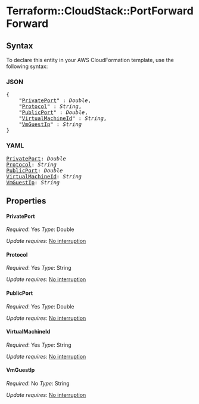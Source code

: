 # Terraform::CloudStack::PortForward Forward

## Syntax

To declare this entity in your AWS CloudFormation template, use the following syntax:

### JSON

<pre>
{
    "<a href="#privateport" title="PrivatePort">PrivatePort</a>" : <i>Double</i>,
    "<a href="#protocol" title="Protocol">Protocol</a>" : <i>String</i>,
    "<a href="#publicport" title="PublicPort">PublicPort</a>" : <i>Double</i>,
    "<a href="#virtualmachineid" title="VirtualMachineId">VirtualMachineId</a>" : <i>String</i>,
    "<a href="#vmguestip" title="VmGuestIp">VmGuestIp</a>" : <i>String</i>
}
</pre>

### YAML

<pre>
<a href="#privateport" title="PrivatePort">PrivatePort</a>: <i>Double</i>
<a href="#protocol" title="Protocol">Protocol</a>: <i>String</i>
<a href="#publicport" title="PublicPort">PublicPort</a>: <i>Double</i>
<a href="#virtualmachineid" title="VirtualMachineId">VirtualMachineId</a>: <i>String</i>
<a href="#vmguestip" title="VmGuestIp">VmGuestIp</a>: <i>String</i>
</pre>

## Properties

#### PrivatePort

_Required_: Yes
_Type_: Double

_Update requires_: [No interruption](https://docs.aws.amazon.com/AWSCloudFormation/latest/UserGuide/using-cfn-updating-stacks-update-behaviors.html#update-no-interrupt)

#### Protocol

_Required_: Yes
_Type_: String

_Update requires_: [No interruption](https://docs.aws.amazon.com/AWSCloudFormation/latest/UserGuide/using-cfn-updating-stacks-update-behaviors.html#update-no-interrupt)

#### PublicPort

_Required_: Yes
_Type_: Double

_Update requires_: [No interruption](https://docs.aws.amazon.com/AWSCloudFormation/latest/UserGuide/using-cfn-updating-stacks-update-behaviors.html#update-no-interrupt)

#### VirtualMachineId

_Required_: Yes
_Type_: String

_Update requires_: [No interruption](https://docs.aws.amazon.com/AWSCloudFormation/latest/UserGuide/using-cfn-updating-stacks-update-behaviors.html#update-no-interrupt)

#### VmGuestIp

_Required_: No
_Type_: String

_Update requires_: [No interruption](https://docs.aws.amazon.com/AWSCloudFormation/latest/UserGuide/using-cfn-updating-stacks-update-behaviors.html#update-no-interrupt)

